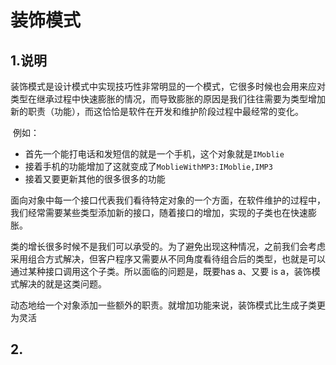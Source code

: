 # 装饰模式

## 1.说明

​	装饰模式是设计模式中实现技巧性非常明显的一个模式，它很多时候也会用来应对类型在继承过程中快速膨胀的情况，而导致膨胀的原因是我们往往需要为类型增加新的职责（功能），而这恰恰是软件在开发和维护阶段过程中最经常的变化。

​	例如：

- 首先一个能打电话和发短信的就是一个手机，这个对象就是`IMoblie`
- 接着手机的功能增加了这就变成了`MoblieWithMP3:IMoblie,IMP3`
- 接着又要更新其他的很多很多的功能

​	面向对象中每一个接口代表我们看待特定对象的一个方面，在软件维护的过程中，我们经常需要某些类型添加新的接口，随着接口的增加，实现的子类也在快速膨胀。

​	类的增长很多时候不是我们可以承受的。为了避免出现这种情况，之前我们会考虑采用组合方式解决，但客户程序又需要从不同角度看待组合后的类型，也就是可以通过某种接口调用这个子类。所以面临的问题是，既要has a、又要 is a，装饰模式解决的就是这类问题。

​	动态地给一个对象添加一些额外的职责。就增加功能来说，装饰模式比生成子类更为灵活

## 2.
